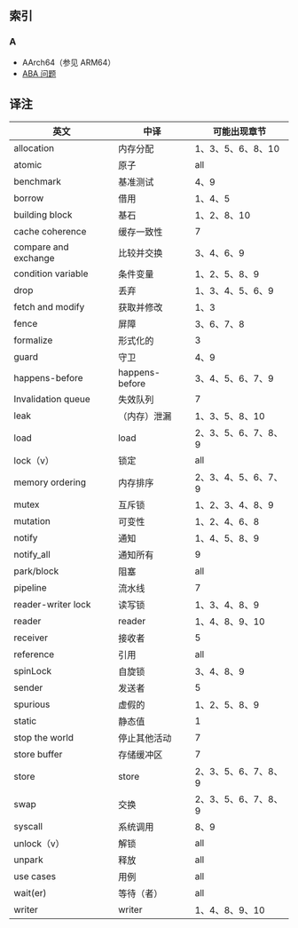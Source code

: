 ## 索引

### A

- AArch64（参见 ARM64）
- [ABA 问题](./2_Atomics.md#index-ABAproblem)

## 译注

| 英文                 | 中译           | 可能出现章节        |
| -------------------- | -------------- | ------------------- |
| allocation           | 内存分配       | 1、3、5、6、8、10   |
| atomic               | 原子           | all                 |
| benchmark            | 基准测试       | 4、9                |
| borrow               | 借用           | 1、4、5             |
| building block       | 基石           | 1、2、8、10         |
| cache coherence      | 缓存一致性     | 7                   |
| compare and exchange | 比较并交换     | 3、4、6、9          |
| condition variable   | 条件变量       | 1、2、5、8、9       |
| drop                 | 丢弃           | 1、3、4、5、6、9    |
| fetch and modify     | 获取并修改     | 1、3                |
| fence                | 屏障           | 3、6、7、8          |
| formalize            | 形式化的       | 3                   |
| guard                | 守卫           | 4、9                |
| happens-before       | happens-before | 3、4、5、6、7、9    |
| Invalidation queue   | 失效队列       | 7                   |
| leak                 | （内存）泄漏   | 1、3、5、8、10      |
| load                 | load           | 2、3、5、6、7、8、9 |
| lock（v）            | 锁定           | all                 |
| memory ordering      | 内存排序       | 2、3、4、5、6、7、9 |
| mutex                | 互斥锁         | 1、2、3、4、8、9    |
| mutation             | 可变性         | 1、2、4、6、8       |
| notify               | 通知           | 1、4、5、8、9       |
| notify_all           | 通知所有       | 9                   |
| park/block           | 阻塞           | all                 |
| pipeline             | 流水线         | 7                   |
| reader-writer lock   | 读写锁         | 1、3、4、8、9       |
| reader               | reader         | 1、4、8、9、10      |
| receiver             | 接收者         | 5                   |
| reference            | 引用           | all                 |
| spinLock             | 自旋锁         | 3、4、8、9          |
| sender               | 发送者         | 5                   |
| spurious             | 虚假的         | 1、2、5、8、9       |
| static               | 静态值         | 1                   |
| stop the world       | 停止其他活动   | 7                   |
| store buffer         | 存储缓冲区     | 7                   |
| store                | store          | 2、3、5、6、7、8、9 |
| swap                 | 交换           | 2、3、5、6、7、8、9 |
| syscall              | 系统调用       | 8、9                |
| unlock（v）          | 解锁           | all                 |
| unpark               | 释放           | all                 |
| use cases            | 用例           | all                 |
| wait(er)             | 等待（者）     | all                 |
| writer               | writer         | 1、4、8、9、10      |
